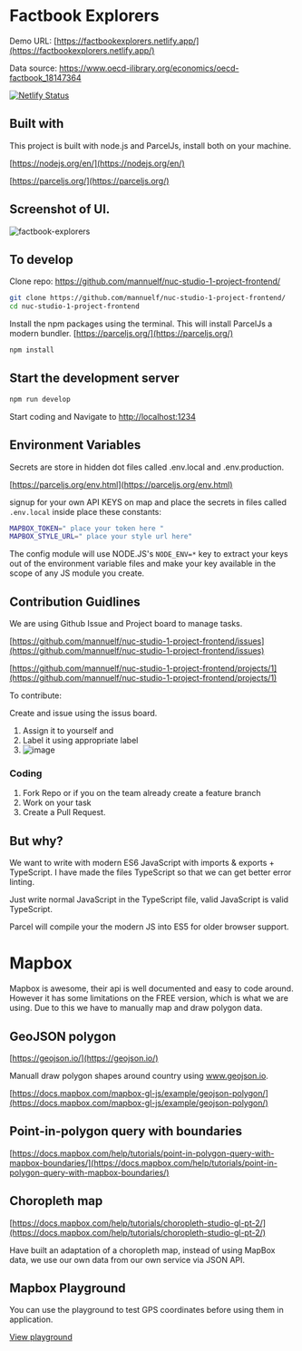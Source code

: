 # Factbook Explorers

Demo URL: [https://factbookexplorers.netlify.app/](https://factbookexplorers.netlify.app/)

Data source: https://www.oecd-ilibrary.org/economics/oecd-factbook_18147364 

[![Netlify Status](https://api.netlify.com/api/v1/badges/716d0bd0-6c7c-4897-bb4c-bc548927b03e/deploy-status)](https://app.netlify.com/sites/factbookexplorers/deploys)

## Built with

This project is built with node.js and ParcelJs, install both on your machine.

[https://nodejs.org/en/](https://nodejs.org/en/)

[https://parceljs.org/](https://parceljs.org/)

## Screenshot of UI.
![factbook-explorers](https://user-images.githubusercontent.com/210504/116806980-da0d0b80-ab30-11eb-9f1e-91d1254ea3e2.png)


## To develop

Clone repo: https://github.com/mannuelf/nuc-studio-1-project-frontend/

```bash
git clone https://github.com/mannuelf/nuc-studio-1-project-frontend/
cd nuc-studio-1-project-frontend
```

Install the npm packages using the terminal. This will install ParcelJs a modern bundler. [https://parceljs.org/](https://parceljs.org/)

```bash
npm install
```

## Start the development server

```bash
npm run develop
```

Start coding and Navigate to [http://localhost:1234](http://localhost:1234)

## Environment Variables

Secrets are store in hidden dot files called .env.local and .env.production.

[https://parceljs.org/env.html](https://parceljs.org/env.html)

signup for your own API KEYS on map and place the secrets in files called `.env.local` inside place these constants:

```bash
MAPBOX_TOKEN=" place your token here "
MAPBOX_STYLE_URL=" place your style url here"
```

The config module will use NODE.JS's `NODE_ENV=*` key to extract your keys out of the environment variable files and make your key available in the scope of any JS module you create.

## Contribution Guidlines

We are using Github Issue and Project board to manage tasks.

[https://github.com/mannuelf/nuc-studio-1-project-frontend/issues](https://github.com/mannuelf/nuc-studio-1-project-frontend/issues)

[https://github.com/mannuelf/nuc-studio-1-project-frontend/projects/1](https://github.com/mannuelf/nuc-studio-1-project-frontend/projects/1)

To contribute:

Create and issue using the issus board.

1. Assign it to yourself and
2. Label it using appropriate label
3. ![image](https://user-images.githubusercontent.com/210504/116896362-766c0680-ac34-11eb-91f1-7fb7928bbd3c.png)

### Coding
1. Fork Repo or if you on the team already create a feature branch
2. Work on your task
3. Create a Pull Request.

## But why?

We want to write with modern ES6 JavaScript with imports & exports + TypeScript. I have made the files TypeScript so that we can get better error linting.

Just write normal JavaScript in the TypeScript file, valid JavaScript is valid TypeScript.

Parcel will compile your the modern JS into ES5 for older browser support.

# Mapbox

Mapbox is awesome, their api is well documented and easy to code around. However it has some limitations on the FREE version, which is what we are using. Due to this we have to manually map and draw polygon data.

## GeoJSON polygon

[https://geojson.io/](https://geojson.io/)

Manuall draw polygon shapes around country using www.geojson.io.

[https://docs.mapbox.com/mapbox-gl-js/example/geojson-polygon/](https://docs.mapbox.com/mapbox-gl-js/example/geojson-polygon/)

## Point-in-polygon query with boundaries

[https://docs.mapbox.com/help/tutorials/point-in-polygon-query-with-mapbox-boundaries/](https://docs.mapbox.com/help/tutorials/point-in-polygon-query-with-mapbox-boundaries/)

## Choropleth map

[https://docs.mapbox.com/help/tutorials/choropleth-studio-gl-pt-2/](https://docs.mapbox.com/help/tutorials/choropleth-studio-gl-pt-2/)

Have built an adaptation of a choropleth map, instead of using MapBox data, we use our own data from our own service via JSON API.

## Mapbox Playground

You can use the playground to test GPS coordinates before using them in application.

[View playground](https://docs.mapbox.com/search-playground/#{%22url%22:%22%22,%22index%22:%22mapbox.places%22,%22approx%22:true,%22staging%22:false,%22onCountry%22:true,%22onWorldview%22:true,%22onType%22:true,%22onProximity%22:true,%22onBBOX%22:true,%22onLimit%22:true,%22onLanguage%22:true,%22countries%22:[],%22worldviews%22:[],%22proximity%22:%22%22,%22typeToggle%22:{%22country%22:false,%22region%22:false,%22district%22:false,%22postcode%22:false,%22locality%22:false,%22place%22:false,%22neighborhood%22:false,%22address%22:false,%22poi%22:false},%22types%22:[],%22bbox%22:%22%22,%22limit%22:%22%22,%22autocomplete%22:true,%22languages%22:[],%22languageStrict%22:false,%22onDebug%22:false,%22selectedLayer%22:%22%22,%22debugClick%22:{},%22localsearch%22:false,%22query%22:%22Norway%22})
